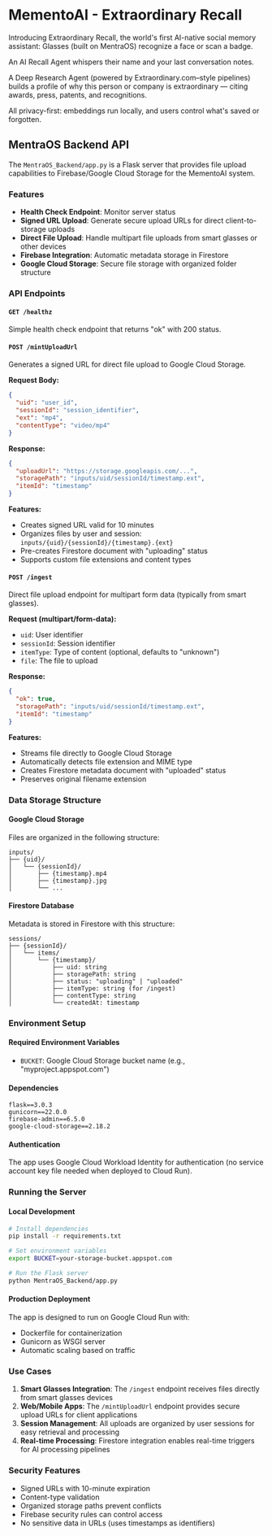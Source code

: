 # MementoAI - Extraordinary Recall

Introducing Extraordinary Recall, the world's first AI-native social memory assistant:
Glasses (built on MentraOS) recognize a face or scan a badge.

An AI Recall Agent whispers their name and your last conversation notes.

A Deep Research Agent (powered by Extraordinary.com–style pipelines) builds a profile of why this person or company is extraordinary — citing awards, press, patents, and recognitions.

All privacy-first: embeddings run locally, and users control what's saved or forgotten.

## MentraOS Backend API

The `MentraOS_Backend/app.py` is a Flask server that provides file upload capabilities to Firebase/Google Cloud Storage for the MementoAI system.

### Features

- **Health Check Endpoint**: Monitor server status
- **Signed URL Upload**: Generate secure upload URLs for direct client-to-storage uploads
- **Direct File Upload**: Handle multipart file uploads from smart glasses or other devices
- **Firebase Integration**: Automatic metadata storage in Firestore
- **Google Cloud Storage**: Secure file storage with organized folder structure

### API Endpoints

#### `GET /healthz`
Simple health check endpoint that returns "ok" with 200 status.

#### `POST /mintUploadUrl`
Generates a signed URL for direct file upload to Google Cloud Storage.

**Request Body:**
```json
{
  "uid": "user_id",
  "sessionId": "session_identifier", 
  "ext": "mp4",
  "contentType": "video/mp4"
}
```

**Response:**
```json
{
  "uploadUrl": "https://storage.googleapis.com/...",
  "storagePath": "inputs/uid/sessionId/timestamp.ext",
  "itemId": "timestamp"
}
```

**Features:**
- Creates signed URL valid for 10 minutes
- Organizes files by user and session: `inputs/{uid}/{sessionId}/{timestamp}.{ext}`
- Pre-creates Firestore document with "uploading" status
- Supports custom file extensions and content types

#### `POST /ingest`
Direct file upload endpoint for multipart form data (typically from smart glasses).

**Request (multipart/form-data):**
- `uid`: User identifier
- `sessionId`: Session identifier  
- `itemType`: Type of content (optional, defaults to "unknown")
- `file`: The file to upload

**Response:**
```json
{
  "ok": true,
  "storagePath": "inputs/uid/sessionId/timestamp.ext", 
  "itemId": "timestamp"
}
```

**Features:**
- Streams file directly to Google Cloud Storage
- Automatically detects file extension and MIME type
- Creates Firestore metadata document with "uploaded" status
- Preserves original filename extension

### Data Storage Structure

#### Google Cloud Storage
Files are organized in the following structure:
```
inputs/
├── {uid}/
│   └── {sessionId}/
│       ├── {timestamp}.mp4
│       ├── {timestamp}.jpg
│       └── ...
```

#### Firestore Database
Metadata is stored in Firestore with this structure:
```
sessions/
├── {sessionId}/
│   └── items/
│       └── {timestamp}/
│           ├── uid: string
│           ├── storagePath: string
│           ├── status: "uploading" | "uploaded"
│           ├── itemType: string (for /ingest)
│           ├── contentType: string
│           └── createdAt: timestamp
```

### Environment Setup

#### Required Environment Variables
- `BUCKET`: Google Cloud Storage bucket name (e.g., "myproject.appspot.com")

#### Dependencies
```
flask==3.0.3
gunicorn==22.0.0
firebase-admin==6.5.0
google-cloud-storage==2.18.2
```

#### Authentication
The app uses Google Cloud Workload Identity for authentication (no service account key file needed when deployed to Cloud Run).

### Running the Server

#### Local Development
```bash
# Install dependencies
pip install -r requirements.txt

# Set environment variables
export BUCKET=your-storage-bucket.appspot.com

# Run the Flask server
python MentraOS_Backend/app.py
```

#### Production Deployment
The app is designed to run on Google Cloud Run with:
- Dockerfile for containerization
- Gunicorn as WSGI server
- Automatic scaling based on traffic

### Use Cases

1. **Smart Glasses Integration**: The `/ingest` endpoint receives files directly from smart glasses devices
2. **Web/Mobile Apps**: The `/mintUploadUrl` endpoint provides secure upload URLs for client applications
3. **Session Management**: All uploads are organized by user sessions for easy retrieval and processing
4. **Real-time Processing**: Firestore integration enables real-time triggers for AI processing pipelines

### Security Features

- Signed URLs with 10-minute expiration
- Content-type validation
- Organized storage paths prevent conflicts
- Firebase security rules can control access
- No sensitive data in URLs (uses timestamps as identifiers)
